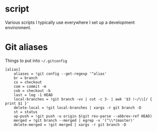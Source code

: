 # script
Various scripts I typically use everywhere I set up a development environment.

# Git aliases
Things to put into `~/.gitconfig`

```
[alias]
    aliases = !git config --get-regexp '^alias' 
    br = branch
    co = checkout
    com = commit -m
    cob = checkout -b
    last = log -1 HEAD
    local-branches = !git branch -vv | cut -c 3- | awk '$3 !~/\\[/ { print $1 }'
    delete-local = !git local-branches | xargs -r git branch -D
    st = status
    up-push = !git push -u origin $(git rev-parse --abbrev-ref HEAD)
    merged = !git branch --merged | egrep -v '(^\\*|master)'
    delete-merged = !git merged | xargs -r git branch -D
```

